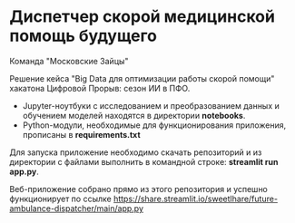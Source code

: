 # Диспетчер скорой медицинской помощь будущего

Команда "Московские Зайцы"

Решение кейса "Big Data для оптимизации работы скорой помощи" хакатона Цифровой Прорыв: сезон ИИ в ПФО.

- Jupyter-ноутбуки с исследованием и преобразованием данных и обучением моделей находятся в директории __notebooks__.
- Python-модули, необходимые для функционирования приложения, прописаны в __requirements.txt__

Для запуска приложение необходимо скачать репозиторий и из директории с файлами выполнить в командной строке: __streamlit run app.py__.

Веб-приложение собрано прямо из этого репозитория и успешно функционирует по ссылке https://share.streamlit.io/sweetlhare/future-ambulance-dispatcher/main/app.py

